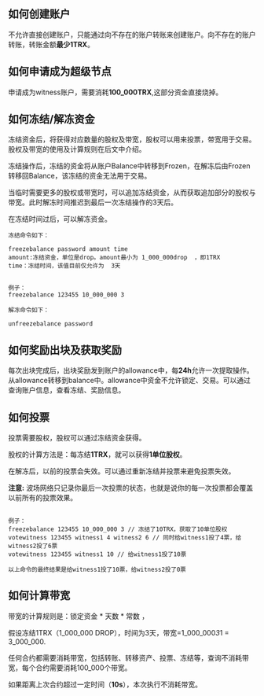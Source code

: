 ## 如何创建账户

不允许直接创建账户，只能通过向不存在的账户转账来创建账户。向不存在的账户转账，转账金额**最少1TRX**。
 
## 如何申请成为超级节点
申请成为witness账户，需要消耗**100_000TRX**,这部分资金直接烧掉。

## 如何冻结/解冻资金
冻结资金后，将获得对应数量的股权及带宽，股权可以用来投票，带宽用于交易。股权及带宽的使用及计算规则在后文中介绍。

冻结操作后，冻结的资金将从账户Balance中转移到Frozen，在解冻后由Frozen转移回Balance，该冻结的资金无法用于交易。

当临时需要更多的股权或带宽时，可以追加冻结资金，从而获取追加部分的股权与带宽。此时解冻时间推迟到最后一次冻结操作的3天后。

在冻结时间过后，可以解冻资金。

 
```
冻结命令如下：

freezebalance password amount time
amount:冻结资金，单位是drop。amount最小为 1_000_000drop  ，即1TRX
time：冻结时间，该值目前仅允许为  3天


例子：
freezebalance 123455 10_000_000 3

解冻命令如下：

unfreezebalance password
```


## 如何奖励出块及获取奖励
每次出块完成后，出块奖励发到账户的allowance中，每**24h**允许一次提取操作。从allowance转移到balance中。allowance中资金不允许锁定、交易。可以通过查询账户信息，查看冻结、奖励信息。

## 如何投票
投票需要股权，股权可以通过冻结资金获得。

股权的计算方法是：每冻结**1TRX**，就可以获得**1单位股权**。

在解冻后，以前的投票会失效。可以通过重新冻结并投票来避免投票失效。

**注意:** 波场网络只记录你最后一次投票的状态，也就是说你的每一次投票都会覆盖以前所有的投票效果。

```

例子：
freezebalance 123455 10_000_000 3 // 冻结了10TRX，获取了10单位股权
votewitness 123455 witness1 4 witness2 6 // 同时给witness1投了4票，给witness2投了6票
votewitness 123455 witness1 10 // 给witness1投了10票

以上命令的最终结果是给witness1投了10票，给witness2投了0票
```

## 如何计算带宽

带宽的计算规则是：锁定资金 * 天数 * 常数 ，

假设冻结1TRX（1_000_000 DROP），时间为3天，带宽=1_000_000*3*1 = 3_000_000.

任何合约都需要消耗带宽，包括转账、转移资产、投票、冻结等，查询不消耗带宽，每个合约需要消耗100_000个带宽。

如果距离上次合约超过一定时间（**10s**），本次执行不消耗带宽。



